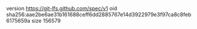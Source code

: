 version https://git-lfs.github.com/spec/v1
oid sha256:aae2be6ae31b161688ceff6dd2885767e14d3922979e3f97ca8c8feb6175659a
size 156579
